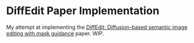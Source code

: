 # DiffEdit Paper Implementation
My attempt at implementing the [DiffEdit: Diffusion-based semantic image editing with mask guidance](https://arxiv.org/abs/2210.11427) paper. WIP.
